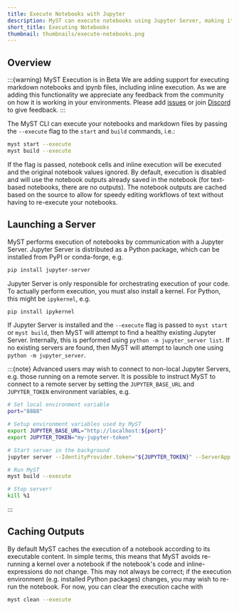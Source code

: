 ```yaml
---
title: Execute Notebooks with Jupyter
description: MyST can execute notebooks using Jupyter Server, making it possible to build rich websites and documents from text-based notebooks.
short_title: Executing Notebooks
thumbnail: thumbnails/execute-notebooks.png
---
```


## Overview

:::{warning} MyST Execution is in Beta
We are adding support for executing markdown notebooks and ipynb files, including inline execution. As we are adding this functionality we appreciate any feedback from the community on how it is working in your environments. Please add [issues](https://github.com/executablebooks/MyST/issues/new) or join [Discord](https://discord.MyST.org/) to give feedback.
:::

The MyST CLI can execute your notebooks and markdown files by passing the `--execute` flag to the `start` and `build` commands, i.e.:

```bash
myst start --execute
myst build --execute
```

If the flag is passed, notebook cells and inline execution will be executed and the original notebook values ignored. By default, execution is disabled and will use the notebook outputs already saved in the notebook (for text-based notebooks, there are no outputs). The notebook outputs are cached based on the source to allow for speedy editing workflows of text without having to re-execute your notebooks. 

## Launching a Server

MyST performs execution of notebooks by communication with a Jupyter Server. Jupyter Server is distributed as a Python package, which can be installed from PyPI or conda-forge, e.g.
```bash
pip install jupyter-server
```
Jupyter Server is only responsible for orchestrating execution of your code. To actually perform execution, you must also install a kernel. For Python, this might be `ipykernel`, e.g.
```bash
pip install ipykernel
```

If Jupyter Server is installed and the `--execute` flag is passed to `myst start` or `myst build`, then MyST will attempt to find a healthy existing Jupyter Server. Internally, this is performed using `python -m jupyter_server list`. If no existing servers are found, then MyST will attempt to launch one using `python -m jupyter_server`.

:::{note}
Advanced users may wish to connect to non-local Jupyter Servers, e.g. those running on a remote server. It is possible to instruct MyST to connect to a remote server by setting the `JUPYTER_BASE_URL` and `JUPYTER_TOKEN` environment variables, e.g.
```bash
# Set local environment variable
port="8888"

# Setup environment variables used by MyST
export JUPYTER_BASE_URL="http://localhost:${port}"
export JUPYTER_TOKEN="my-jupyter-token"

# Start server in the background
jupyter server --IdentityProvider.token="${JUPYTER_TOKEN}" --ServerApp.port="${port}" &

# Run MyST
myst build --execute

# Stop server!
kill %1
```
:::

## Caching Outputs

By default MyST caches the execution of a notebook according to its executable content. In simple terms, this means that MyST avoids re-running a kernel over a notebook if the notebook's code and inline-expressions do not change. This may not always be correct; if the execution environment (e.g. installed Python packages) changes, you may wish to re-run the notebook. For now, you can clear the execution cache with
```bash
myst clean --execute
```
